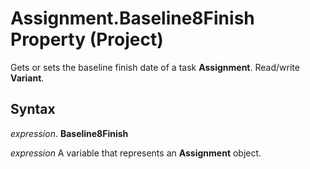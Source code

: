 
# Assignment.Baseline8Finish Property (Project)

Gets or sets the baseline finish date of a task  **Assignment**. Read/write **Variant**.


## Syntax

 _expression_. **Baseline8Finish**

 _expression_ A variable that represents an **Assignment** object.

